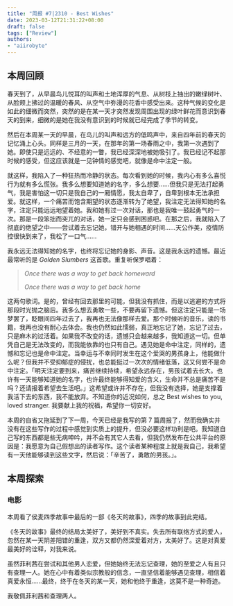 ```yaml
---
title: "周报 #7|2310 - Best Wishes"
date: 2023-03-12T21:31:22+08:00
draft: false
tags: ["Review"]
authors:
- "aiirobyte"
---
```


## 本周回顾
春天到了，从早晨鸟儿悦耳的叫声和土地浑厚的气息、从树枝上抽出的嫩绿树叶、从脸颊上拂过的温暖的春风、从空气中弥漫的花香中感受出来。这种气候的变化是如此的细微而突然，突然的是在某一天才突然发现周围出现的绿叶鲜花而意识到春天的到来，细微的是她在我没有意识到的时候就已经完成了季节的转变。

然后在本周某一天的早晨，在鸟儿的叫声和远方的低鸣声中，来自四年前的春天的记忆涌上心头。同样是三月的一天，在那年的第一场春雨之中，我第一次遇到了她。即使只是远远的、不经意的一瞥，我已经深深地被她吸引了。我已经记不起那时候的感受，但这应该就是一见钟情的感觉吧，就像是命中注定一般。

就这样，我陷入了一种狂热而冷静的状态。每次看到她的时候，我内心有多么喜悦行为就有多么慌张。我多么想要知道她的名字，多么想要……但我只是无法打起勇气，我是害怕这一切只是我自己的一厢情愿，我太自卑了，自卑到根本无法承担爱。就这样，一个痛苦而饱含期望的状态逐渐转为了绝望，我注定无法得知她的名字，注定只能远远地望着她。我和她有过一次对话，那也是我唯一鼓起勇气的一次。那是一段笨拙而突兀的对话，她一定只会感到困惑吧。在那之后，我就陷入了彻底的绝望之中——尝试着去忘记她，错开与她相遇的时间……天公作美，疫情防控很快到来了，我松了一口气……

我永远无法得知她的名字，也终将忘记她的身影、声音。这是我永远的遗憾。最近最常听的是 *Golden Slumbers* 这首歌。重复听保罗唱着：

> *Once there was a way to get back homeward*
>
> *Once there was a way to get back home*

这两句歌词。是的，曾经有回去那里的可能，但我没有抓住，而是以逃避的方式将那段时光抛之脑后。我多么想去勇敢一些，不要再留下遗憾。但这注定只能是一场梦罢了，眨眼间四年过去了，我再也无法像那样去爱。那个时候听的音乐，读的书籍，我再也没有耐心去体会。我也仍然如此懦弱，真正地忘记了她，忘记了过去，只是麻木的过活着。如果我不改变的话，遗憾只会越来越多，我知道这一切。但单凭自己是无法改变的，而我能依靠的也只有自己。遇见她是命中注定，同样的，遗憾和忘记也是命中注定。当幸运与不幸同时发生在这个爱哭的男孩身上，他能做什么呢？但我并不受抑郁症的侵扰，也总能挺过一次次的情绪低落，这又何尝不是命中注定。「明天注定要到来，痛苦继续持续，希望永远存在，男孩试着去长大。也许有一天能够知道她的名字，也许最终能够得知爱的含义，生命并不总是痛苦不是吗？还请报着希望去生活吧。」这希望或许并不存在，但我没有选择，她是支撑着我活下去的东西，我不能放弃。不知道你的近况如何，总之 Best wishes to you, loved stranger. 我要献上我的祝福，希望你一切安好。

本周的自省又拖延到了下一周，今天已经是我写的第 7 篇周报了，然而我确实并没有在这些写作的过程中感觉到实质上的提升，但没必要这样功利是吧。我知道自己写的东西都是些无病呻吟，并不会有其它人去看，但我仍然发布在公共平台的原因是：我愿意为自己假想出的读者写作。这个读者某种程度上就是我自己，我希望有一天他能够读到这些文字，然后说：「辛苦了，勇敢的男孩。」。

## 本周探索

### 电影
本周看了侯麦四季故事中最后的一部《冬天的故事》，四季的故事到此完结。

《冬天的故事》最终的结局太美好了，美好到不真实。失去所有联络方式的爱人，忽然在某一天阴差阳错的重逢，双方又都仍然深爱着对方，太美好了。这是对真爱最美好的诠释，对我来说。

虽然菲利茜在尝试和其他男人恋爱，但她始终无法忘记查理，她的至爱之人有且只有查理一人。她在心中有着类似宗教般的信念，一直坚信着能够遇见查理，相信着真爱永恒……最终，终于在冬天的某一天，她和他终于重逢，这莫不是一种奇迹。

我敬佩菲利茜和查理两人。